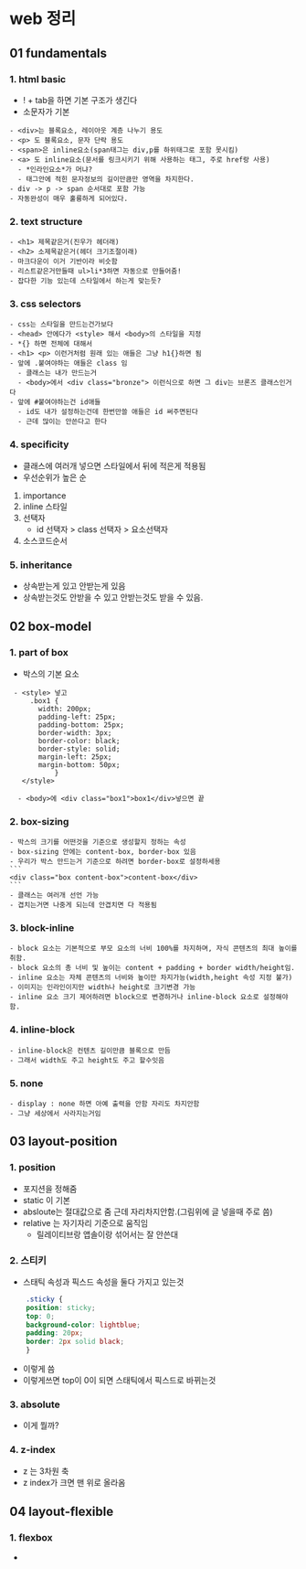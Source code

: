 # web 정리

## 01 fundamentals

### 1. html basic

- ! + tab을 하면 기본 구조가 생긴다
- 소문자가 기본
```
- <div>는 블록요소, 레이아웃 계층 나누기 용도
- <p> 도 블록요소, 문자 단락 용도
- <span>은 inline요소(span태그는 div,p를 하위태그로 포함 못시킴)
- <a> 도 inline요소(문서를 링크시키기 위해 사용하는 태그, 주로 href랑 사용)
  - *인라인요소*가 머냐?
  - 태그안에 적힌 문자정보의 길이만큼만 영역을 차지한다.
- div -> p -> span 순서대로 포함 가능
- 자동완성이 매우 훌륭하게 되어있다.
```

### 2. text structure
```
- <h1> 제목같은거(진우가 헤더래)
- <h2> 소제목같은거(헤더 크기조절이래)
- 마크다운이 이거 기반이라 비슷함
- 리스트같은거만들때 ul>li*3하면 자동으로 만들어줌!
- 잡다한 기능 있는데 스타일에서 하는게 맞는듯?
```
### 3. css selectors
```
- css는 스타일을 만드는건가보다
- <head> 안에다가 <style> 해서 <body>의 스타일을 지정
- *{} 하면 전체에 대해서
- <h1> <p> 이런거처럼 원래 있는 애들은 그냥 h1{}하면 됨
- 앞에 .붙여야하는 애들은 class 임
  - 클래스는 내가 만드는거
  - <body>에서 <div class="bronze"> 이런식으로 하면 그 div는 브론즈 클래스인거다
- 앞에 #붙여야하는건 id애들
  - id도 내가 설정하는건데 한번만쓸 애들은 id 써주면된다
  - 근데 많이는 안쓴다고 한다
```

### 4. specificity

- 클래스에 여러개 넣으면 스타일에서 뒤에 적은게 적용됨
- 우선순위가 높은 순
 1. importance
 2. inline 스타일
 3. 선택자
    - id 선택자 > class 선택자 > 요소선택자
 4. 소스코드순서

### 5. inheritance
- 상속받는게 있고 안받는게 있음
- 상속받는것도 안받을 수 있고 안받는것도 받을 수 있음.


## 02 box-model
  
  ### 1. part of box
  - 박스의 기본 요소
   ```
    - <style> 넣고
        .box1 {
          width: 200px;
          padding-left: 25px;
          padding-bottom: 25px;
          border-width: 3px;
          border-color: black;
          border-style: solid;
          margin-left: 25px;
          margin-bottom: 50px;
              }
      </style>
  ```
   
  ```
    - <body>에 <div class="box1">box1</div>넣으면 끝
  ```
  ### 2. box-sizing
    - 박스의 크기를 어떤것을 기준으로 생성할지 정하는 속성
    - box-sizing 안에는 content-box, border-box 있음 
    - 우리가 박스 만드는거 기준으로 하려면 border-box로 설정하세용
    ```
    <div class="box content-box">content-box</div>
    ```
    - 클래스는 여러개 선언 가능
    - 겹치는거면 나중게 되는데 안겹치면 다 적용됨

  ### 3. block-inline

    - block 요소는 기본적으로 부모 요소의 너비 100%를 차지하며, 자식 콘텐츠의 최대 높이를 취함.
    - block 요소의 총 너비 및 높이는 content + padding + border width/height임.
    - inline 요소는 자체 콘텐츠의 너비와 높이만 차지가능(width,height 속성 지정 불가)
    - 이미지는 인라인이지만 width나 height로 크기변경 가능
    - inline 요소 크기 제어하려면 block으로 변경하거나 inline-block 요소로 설정해야함.
  
  ### 4. inline-block

    - inline-block은 컨텐츠 길이만큼 블록으로 만듬
    - 그래서 width도 주고 height도 주고 할수잇음
  
  ### 5. none

    - display : none 하면 아예 출력을 안함 자리도 차지안함
    - 그냥 세상에서 사라지는거임

## 03 layout-position

  ### 1. position

  - 포지션을 정해줌
  - static 이 기본
  - absloute는 절대값으로 줌 근데 자리차지안함.(그림위에 글 넣을때 주로 씀) 
  - relative 는 자기자리 기준으로 움직임
    - 릴레이티브랑 앱솔이랑 섞어서는 잘 안쓴대
 
  ### 2. 스티키

  - 스태틱 속성과 픽스드 속성을 둘다 가지고 있는것
  ```css
      .sticky {
      position: sticky;
      top: 0;
      background-color: lightblue;
      padding: 20px;
      border: 2px solid black;
      }
  ```
  - 이렇게 씀
  - 이렇게쓰면 top이 0이 되면 스태틱에서 픽스드로 바뀌는것

  ### 3. absolute

  - 이게 뭘까?
  
  ### 4. z-index

  - z 는 3차원 축
  - z index가 크면 맨 위로 올라옴

## 04 layout-flexible

  ### 1. flexbox

  -